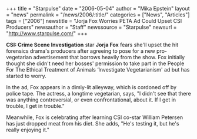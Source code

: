 +++
title = "Starpulse"
date = "2006-05-04"
author = "Mika Epstein"
layout = "news"
permalink = "/news/2006/:title/"
categories = ["News", "Articles"]
tags = ["2006"]
newstitle = "Jorja Fox Worries PETA Ad Could Upset CSI Producers"
newsauthor = "Staff"
newssource = "Starpulse"
newsurl = "http://www.starpulse.com/"
+++

**CSI: Crime Scene Investigation** star **Jorja Fox** fears she'll upset the hit forensics drama's producers after agreeing to pose for a new pro-vegetarian advertisement that borrows heavily from the show. Fox initially thought she didn't need her bosses' permission to take part in the People For The Ethical Treatment of Animals &#8216;Investigate Vegetarianism' ad but has started to worry.

In the ad, Fox appears in a dimly-lit alleyway, which is cordoned off by police tape. The actress, a longtime vegetarian, says, "I didn't see that there was anything controversial, or even confrontational, about it. If I get in trouble, I get in trouble."

Meanwhile, Fox is celebrating after learning CSI co-star William Petersen has just dropped meat from his diet. She adds, "He's testing it, but he's really enjoying it."

